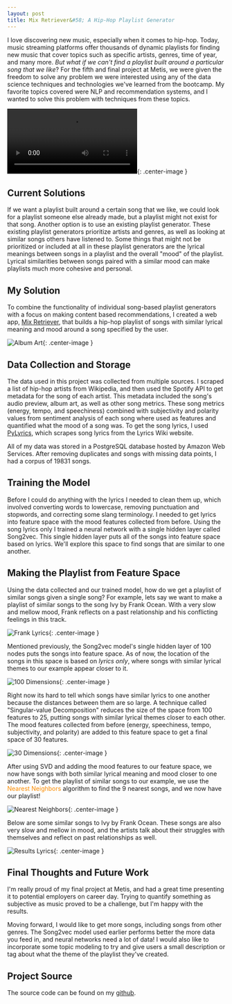 ```yaml
---  
layout: post  
title: Mix Retriever&#58; A Hip-Hop Playlist Generator   
---  
```


I love discovering new music, especially when it comes to hip-hop. Today, music streaming platforms offer thousands of dynamic playlists for finding new music that cover topics such as specific artists, genres, time of year, and many more. *But what if we can't find a playlist built around a particular song that we like*? For the fifth and final project at Metis, we were given the freedom to solve any problem we were interested using any of the data science techniques and technologies we've learned from the bootcamp. My favorite topics covered were NLP and recommendation systems, and I wanted to solve this problem with techniques from these topics.  

![Album Art](https://zachheick.github.io/images/Project_Kojak_images/album_movie.m4v){: .center-image }  

## Current Solutions  

If we want a playlist built around a certain song that we like, we could look for a playlist someone else already made, but a playlist might not exist for that song. Another option is to use an existing playlist generator. These existing playlist generators prioritize artists and genres, as well as looking at similar songs others have listened to. Some things that might not be prioritized or included at all in these playlist generators are the lyrical meanings between songs in a playlist and the overall "mood" of the playlist. Lyrical similarities between songs paired with a similar mood can make playlists much more cohesive and personal.  

## My Solution  

To combine the functionality of individual song-based playlist generators with a focus on making content based recommendations, I created a web app, [Mix Retriever](http://www.mixretriever.com/), that builds a hip-hop playlist of songs with similar lyrical meaning and mood around a song specified by the user.  

![Album Art](https://zachheick.github.io/images/Project_Kojak_images/mix_retriever_logo.png){: .center-image }  

## Data Collection and Storage  

The data used in this project was collected from multiple sources. I scraped a list of hip-hop artists from Wikipedia, and then used the Spotify API to get metadata for the song of each artist. This metadata included the song's audio preview, album art, as well as other song metrics. These song metrics (energy, tempo, and speechiness) combined with subjectivity and polarity values from sentiment analysis of each song where used as features and quantified what the mood of a song was. To get the song lyrics, I used [PyLyrics](https://pypi.python.org/pypi/PyLyrics/), which scrapes song lyrics from the Lyrics Wiki website.  

All of my data was stored in a PostgreSQL database hosted by Amazon Web Services. After removing duplicates and songs with missing data points, I had a corpus of 19831 songs.  

## Training the Model  

Before I could do anything with the lyrics I needed to clean them up, which involved converting words to lowercase, removing punctuation and stopwords, and correcting some slang terminology. I needed to get lyrics into feature space with the mood features collected from before. Using the song lyrics only I trained a neural network with a single hidden layer called Song2vec. This single hidden layer puts all of the songs into feature space based on lyrics. We'll explore this space to find songs that are similar to one another.   

## Making the Playlist from Feature Space  

Using the data collected and our trained model, how do we get a playlist of similar songs given a single song? For example, lets say we want to make a playlist of similar songs to the song <span class="red">Ivy by Frank Ocean</span>. With a very slow and mellow mood, Frank reflects on a past relationship and his conflicting feelings in this track.  

![Frank Lyrics](https://zachheick.github.io/images/Project_Kojak_images/frank_ocean_lyrics.png){: .center-image }  

Mentioned previously, the Song2vec model's single hidden layer of 100 nodes puts the songs into feature space. As of now, the location of the songs in this space is based on *lyrics only*, where songs with similar lyrical themes to our example appear closer to it.  

![100 Dimensions](https://zachheick.github.io/images/Project_Kojak_images/100_dimensional_space.png){: .center-image }  

Right now its hard to tell which songs have similar lyrics to one another because the distances between them are so large. A technique called "Singular-value Decomposition" reduces the size of the space from 100 features to 25, putting songs with similar lyrical themes closer to each other. The mood features collected from before (energy, speechiness, tempo, subjectivity, and polarity) are added to this feature space to get a final space of 30 features.    

![30 Dimensions](https://zachheick.github.io/images/Project_Kojak_images/30_dimensional_space.png){: .center-image }  

After using SVD and adding the mood features to our feature space, we now have songs with both similar lyrical meaning and mood closer to one another. To get the playlist of similar songs to our example, we use the <span style="color:#fb8c00">Nearest Neighbors</span> algorithm to find the 9 nearest songs, and we now have our playlist!  

![Nearest Neighbors](https://zachheick.github.io/images/Project_Kojak_images/nearest_neighbors.png){: .center-image }  

Below are some similar songs to <span class="red">Ivy by Frank Ocean</span>. These songs are also very slow and mellow in mood, and the artists talk about their struggles with themselves and reflect on past relationships as well.  

![Results Lyrics](https://zachheick.github.io/images/Project_Kojak_images/results_lyrics.png){: .center-image }  

## Final Thoughts and Future Work  

I'm really proud of my final project at Metis, and had a great time presenting it to potential employers on career day. Trying to quantify something as subjective as music proved to be a challenge, but I'm happy with the results.  

Moving forward, I would like to get more songs, including songs from other genres. The Song2vec model used earlier performs better the more data you feed in, and neural networks need a lot of data! I would also like to incorporate some topic modeling to try and give users a small description or tag about what the theme of the playlist they've created.  

## Project Source  

The source code can be found on my [github](https://github.com/ZachHeick/Project_Kojak).
